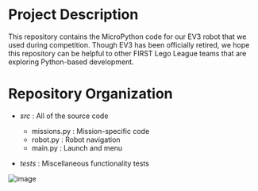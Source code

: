 # Project Description

This repository contains the MicroPython code for our EV3 robot that we used during competition.  Though EV3 has been officially retired, we hope this repository can be helpful to other FIRST Lego League teams that are exploring Python-based development.

# Repository Organization 
- _src_ :  All of the source code
  
    * missions.py :  Mission-specific code 
    * robot.py    :  Robot navigation 
    * main.py     :  Launch and menu 
  
- _tests_ : Miscellaneous functionality tests

![image](resources/superpowered.png)